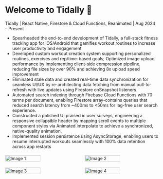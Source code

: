 # Welcome to Tidally 👋

Tidally | React Native, Firestore & Cloud Functions, Reanimated | Aug 2024 – Present 

- Spearheaded the end-to-end development of Tidally, a full-stack fitness tracking app for iOS/Android that gamifies workout routines to increase user productivity and engagement 
- Developed custom workout creation system supporting personalized routines, exercises and rep/time-based goals; Optimized image upload performance by implementing client-side compression pipeline, reducing file sizes by over 90% and achieving 8x upload speed improvement 
- Eliminated stale data and created real-time data synchronization for seamless UI/UX by re-architecting data fetching from manual pull-to-refresh with live updates using Firestore onSnapshot listeners. 
- Automated search indexing through Firebase Cloud Functions with 70 terms per document, enabling Firestore array-contains queries that reduced search latency from ~400ms to <50ms for lag-free user search experience. 
- Constructed a polished UI praised in user surveys, engineering a responsive collapsible header by mapping scroll events to multiple component styles via Animated.interpolate to achieve a synchronized, native-quality animation. 
- Implemented session persistence using AsyncStorage, enabling users to resume interrupted workouts seamlessly with 100% data retention across app restarts

<div style="display: flex; justify-content: space-between; margin: 20px 0;">
  <img src="https://github.com/user-attachments/assets/6c4f38e9-236b-4791-8215-36704409da11" alt="Image 1" style="width: 48%; height: auto;">
  <img src="https://github.com/user-attachments/assets/843a5976-60bb-4ba8-a31e-d892e5600b93" alt="Image 2" style="width: 48%; height: auto;">
</div>

<div style="display: flex; justify-content: space-between; margin: 20px 0;">
  <img src="https://github.com/user-attachments/assets/your-url-3.png" alt="Image 3" style="width: 48%; height: auto;">
  <img src="https://github.com/user-attachments/assets/your-url-4.png" alt="Image 4" style="width: 48%; height: auto;">
</div>
